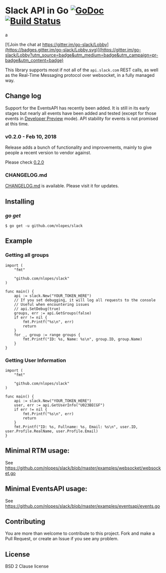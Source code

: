 Slack API in Go [![GoDoc](https://godoc.org/github.com/nlopes/slack?status.svg)](https://godoc.org/github.com/nlopes/slack) [![Build Status](https://travis-ci.org/nlopes/slack.svg)](https://travis-ci.org/nlopes/slack)
===============
a

[![Join the chat at https://gitter.im/go-slack/Lobby](https://badges.gitter.im/go-slack/Lobby.svg)](https://gitter.im/go-slack/Lobby?utm_source=badge&utm_medium=badge&utm_campaign=pr-badge&utm_content=badge)

This library supports most if not all of the `api.slack.com` REST
calls, as well as the Real-Time Messaging protocol over websocket, in
a fully managed way.



## Change log
Support for the EventsAPI has recently been added. It is still in its early stages but nearly all events have been added and tested (except for those events in [Developer Preview](https://api.slack.com/slack-apps-preview) mode). API stability for events is not promised at this time.

### v0.2.0 - Feb 10, 2018

Release adds a bunch of functionality and improvements, mainly to give people a recent version to vendor against.

Please check [0.2.0](https://github.com/nlopes/slack/releases/tag/v0.2.0)

### CHANGELOG.md

 [CHANGELOG.md](https://github.com/nlopes/slack/blob/master/CHANGELOG.md) is available. Please visit it for updates.

## Installing

### *go get*

    $ go get -u github.com/nlopes/slack

## Example

### Getting all groups

```golang
import (
	"fmt"

	"github.com/nlopes/slack"
)

func main() {
	api := slack.New("YOUR_TOKEN_HERE")
	// If you set debugging, it will log all requests to the console
	// Useful when encountering issues
	// api.SetDebug(true)
	groups, err := api.GetGroups(false)
	if err != nil {
		fmt.Printf("%s\n", err)
		return
	}
	for _, group := range groups {
		fmt.Printf("ID: %s, Name: %s\n", group.ID, group.Name)
	}
}
```

### Getting User Information

```golang
import (
    "fmt"

    "github.com/nlopes/slack"
)

func main() {
    api := slack.New("YOUR_TOKEN_HERE")
    user, err := api.GetUserInfo("U023BECGF")
    if err != nil {
	    fmt.Printf("%s\n", err)
	    return
    }
    fmt.Printf("ID: %s, Fullname: %s, Email: %s\n", user.ID, user.Profile.RealName, user.Profile.Email)
}
```

## Minimal RTM usage:

See https://github.com/nlopes/slack/blob/master/examples/websocket/websocket.go


## Minimal EventsAPI usage:

See https://github.com/nlopes/slack/blob/master/examples/eventsapi/events.go


## Contributing

You are more than welcome to contribute to this project.  Fork and
make a Pull Request, or create an Issue if you see any problem.

## License

BSD 2 Clause license
